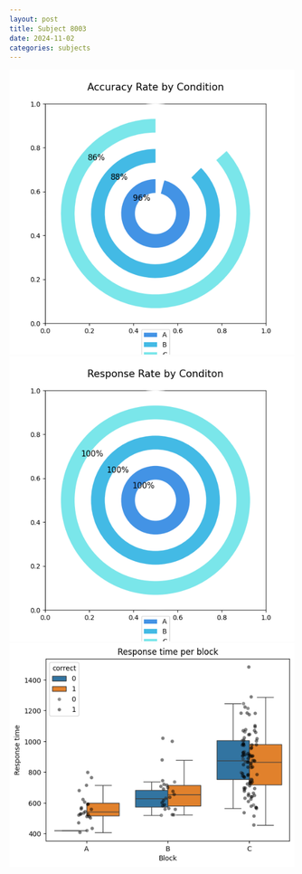 ```yaml
---
layout: post
title: Subject 8003
date: 2024-11-02
categories: subjects
---
```


![](data/8003/run-8/8003_accuracy_rate.png)
![](data/8003/run-8/8003_response_rate.png)
![](data/8003/run-8/8003_rt.png)
